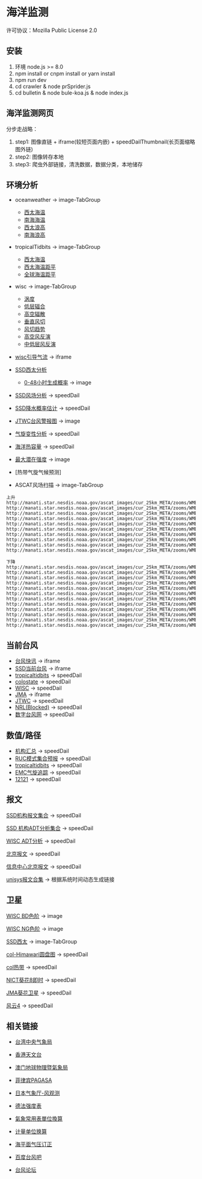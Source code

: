 # 海洋监测

许可协议：Mozilla Public License 2.0

## 安装

1. 环境 node.js >= 8.0
2. npm install  or  cnpm install or yarn install
3. npm run dev
4. cd crawler & node prSprider.js
5. cd bulletin & node bule-koa.js & node index.js

## 海洋监测网页

分步走战略：

1. step1: 图像直链 + iframe(较短页面内嵌) + speedDailThumbnail(长页面缩略图外链)
2. step2: 图像转存本地
3. step3: 爬虫外部链接，清洗数据，数据分类，本地储存

## 环境分析

* oceanweather -> image-TabGroup
  * [西太海温](http://www.oceanweather.com/data/NPAC-Western/SST.GIF)
  * [南海海温](http://www.oceanweather.com/data/South-China-Sea/SST.GIF)
  * [西太浪高](http://www.oceanweather.com/data/NPAC-Western/WAVE000.GIF)
  * [南海浪高](http://www.oceanweather.com/data/South-China-Sea/WAVE000.GIF)

* tropicalTidbits -> image-TabGroup
  * [西太海温](https://www.tropicaltidbits.com/analysis/ocean/cdas-sflux_sst_wpac_1.png)
  * [西太海温距平](https://www.tropicaltidbits.com/analysis/ocean/cdas-sflux_ssta_wpac_1.png)
  * [全球海温距平](https://www.tropicaltidbits.com/analysis/ocean/cdas-sflux_ssta_global_1.png)

* wisc -> image-TabGroup
  * [涡度](http://tropic.ssec.wisc.edu/real-time/westpac/winds/wgmsvor.GIF)
  * [低层辐合](http://tropic.ssec.wisc.edu/real-time/westpac/winds/wgmsconv.GIF)
  * [高空辐散](http://tropic.ssec.wisc.edu/real-time/westpac/winds/wgmsdvg.GIF)
  * [垂直风切](http://tropic.ssec.wisc.edu/real-time/westpac/winds/wgmsshr.GIF)
  * [风切趋势](http://tropic.ssec.wisc.edu/real-time/westpac/winds/wgmssht.GIF)
  * [高空风反演](http://tropic.ssec.wisc.edu/real-time/westpac/winds/wgmswv.GIF)
  * [中低层风反演](http://tropic.ssec.wisc.edu/real-time/westpac/winds/wgmsir.GIF)

* [wisc引导气流](http://tropic.ssec.wisc.edu/real-time/dlmmain.php?&basin=westpac&sat=wgms&prod=dlm2&zoom=&time=) -> iframe

* [SSD西太分析](http://www.ssd.noaa.gov/PS/TROP/TCFP/west_pacific.html)
  * [0-48小时生成概率](http://www.ssd.noaa.gov/PS/TROP/TCFP/data/current/wp_rCUMP_048.gif) -> image

* [SSD风场分析](http://www.ssd.noaa.gov/PS/TROP/mtcswa.html) -> speedDail
* [SSD降水概率估计](http://www.ssd.noaa.gov/PS/TROP/etrap.html) -> speedDail
* [JTWC台风警报图](http://www.metoc.navy.mil/jtwc/products/abpwsair.jpg) -> image
* [气旋变性分析](http://moe.met.fsu.edu/cyclonephase/) -> speedDail
* [海洋热容量](http://www.aoml.noaa.gov/phod/cyclone/data/np.html) -> speedDail
* [最大潜在强度](http://wxmaps.org/pix/wpacpot.png) -> image
* [热带气旋气候预测]

* ASCAT风场扫描 -> image-TabGroup

```链接
上升
http://manati.star.nesdis.noaa.gov/ascat_images/cur_25km_META/zooms/WMBds232.png
http://manati.star.nesdis.noaa.gov/ascat_images/cur_25km_META/zooms/WMBds233.png
http://manati.star.nesdis.noaa.gov/ascat_images/cur_25km_META/zooms/WMBds242.png
http://manati.star.nesdis.noaa.gov/ascat_images/cur_25km_META/zooms/WMBds243.png
http://manati.star.nesdis.noaa.gov/ascat_images/cur_25km_META/zooms/WMBds244.png
http://manati.star.nesdis.noaa.gov/ascat_images/cur_25km_META/zooms/WMBds245.png
http://manati.star.nesdis.noaa.gov/ascat_images/cur_25km_META/zooms/WMBds254.png
http://manati.star.nesdis.noaa.gov/ascat_images/cur_25km_META/zooms/WMBds255.png
http://manati.star.nesdis.noaa.gov/ascat_images/cur_25km_META/zooms/WMBds256.png
http://manati.star.nesdis.noaa.gov/ascat_images/cur_25km_META/zooms/WMBds257.png

下降
http://manati.star.nesdis.noaa.gov/ascat_images/cur_25km_META/zooms/WMBas230.png
http://manati.star.nesdis.noaa.gov/ascat_images/cur_25km_META/zooms/WMBas231.png
http://manati.star.nesdis.noaa.gov/ascat_images/cur_25km_META/zooms/WMBas232.png
http://manati.star.nesdis.noaa.gov/ascat_images/cur_25km_META/zooms/WMBas233.png
http://manati.star.nesdis.noaa.gov/ascat_images/cur_25km_META/zooms/WMBas242.png
http://manati.star.nesdis.noaa.gov/ascat_images/cur_25km_META/zooms/WMBas243.png
http://manati.star.nesdis.noaa.gov/ascat_images/cur_25km_META/zooms/WMBas244.png
http://manati.star.nesdis.noaa.gov/ascat_images/cur_25km_META/zooms/WMBas245.png
http://manati.star.nesdis.noaa.gov/ascat_images/cur_25km_META/zooms/WMBas254.png
http://manati.star.nesdis.noaa.gov/ascat_images/cur_25km_META/zooms/WMBas255.png
http://manati.star.nesdis.noaa.gov/ascat_images/cur_25km_META/zooms/WMBas256.png
http://manati.star.nesdis.noaa.gov/ascat_images/cur_25km_META/zooms/WMBas257.png
```

## 当前台风

* [台风快讯](http://www.nmc.cn/publish/typhoon/typhoon_new.html) -> iframe
* [SSD当前台风](http://www.ssd.noaa.gov/PS/TROP/Basin_WestPac.html) -> iframe
* [tropicaltidbits](https://www.tropicaltidbits.com/storminfo/) -> speedDail
* [colostate](http://rammb.cira.colostate.edu/products/tc_realtime/) -> speedDail
* [WISC](http://tropic.ssec.wisc.edu/) -> speedDail
* [JMA](http://www.jma.go.jp/en/typh/) -> iframe
* [JTWC](http://www.metoc.navy.mil/jtwc/jtwc.html) -> speedDail
* [NRL(Blocked)](https://www.nrlmry.navy.mil/tc-bin/tc_home2.cgi) -> speedDail
* [数字台风网](http://agora.ex.nii.ac.jp/digital-typhoon/) -> speedDail

## 数值/路径

* [机构汇总](http://www.typhoon2000.ph/multi/log.php) -> speedDail
* [RUC模式集合预报](https://ruc.noaa.gov/hfip/tceps/) -> speedDail
* [tropicaltidbits](https://www.tropicaltidbits.com/analysis/models/) -> speedDail
* [EMC气旋追踪](http://www.emc.ncep.noaa.gov/gmb/tpm/emchurr/tcgen/) -> speedDail
* [12121](http://www.gd12121.com:8080/special/typhoonpattern/page/typhoonpattern.asp) -> speedDail

## 报文

[SSD机构报文集合](http://www.ssd.noaa.gov/PS/TROP/bulletins.html) -> speedDail

[SSD 机构ADT分析集合](http://www.ssd.noaa.gov/PS/TROP/adt.html) -> speedDail

[WISC ADT分析](http://tropic.ssec.wisc.edu/real-time/adt/adt.html) -> speedDail

[北京报文](http://www.nmc.cn/publish/typhoon/message.html) -> speedDail

[信息中心北京报文](http://10.148.8.228/to_pros_typonmessage.action?name=bjtfdwb) -> speedDail

[unisys报文合集](http://www.weather.unisys.com/hurricane/archive/18040206) -> 根据系统时间动态生成链接

## 卫星

[WISC BD色阶](http://tropic.ssec.wisc.edu/real-time/westpac/images/irbdgms5kml.GIF) -> image

[WISC NG色阶](http://tropic.ssec.wisc.edu/real-time/westpac/images/kml/irngmskml.GIF) -> image

[SSD西太](http://www.ssd.noaa.gov/imagery/twpac.html) -> image-TabGroup

[col-Himawari圆盘图](http://col.st/t8E3d) -> speedDail

[col热带](http://rammb.cira.colostate.edu/ramsdis/online/himawari-8.asp) -> speedDail

[NICT葵花8即时](https://himawari8.nict.go.jp/) -> speedDail

[JMA葵花卫星](http://www.data.jma.go.jp/mscweb/data/himawari/sat_img.php?area=se2) -> speedDail

[风云4](http://fy4.nsmc.org.cn/nsmc/cn/image/animation.html) -> speedDail

## 相关链接

* [台湾中央气象局](https://www.cwb.gov.tw/)
* [香港天文台](http://gb.weather.gov.hk/contentc.htm)
* [澳门地球物理暨氣象局](http://www.smg.gov.mo/smg/c_index.htm)
* [菲律宾PAGASA](https://www1.pagasa.dost.gov.ph/)
* [日本气象厅-风观测](http://www.jma.go.jp/en/amedas/000.html?elementCode=1)

* [德法强度表](http://www.ssd.noaa.gov/PS/TROP/CI-chart.html)
* [氣象常用表單位換算](http://photino.cwb.gov.tw/rdcweb/lib/comput1.htm#1)
* [计量单位换算](http://photino.cwb.gov.tw/rdcweb/lib/comput2.htm)
* [海平面气压订正](http://www.ab126.com/Geography/2204.html)

* [百度台风吧](https://tieba.baidu.com/f?kw=%E5%8F%B0%E9%A3%8E)
* [台风论坛](http://bbs.typhoon.org.cn/index.php?c=thread&fid=79)
